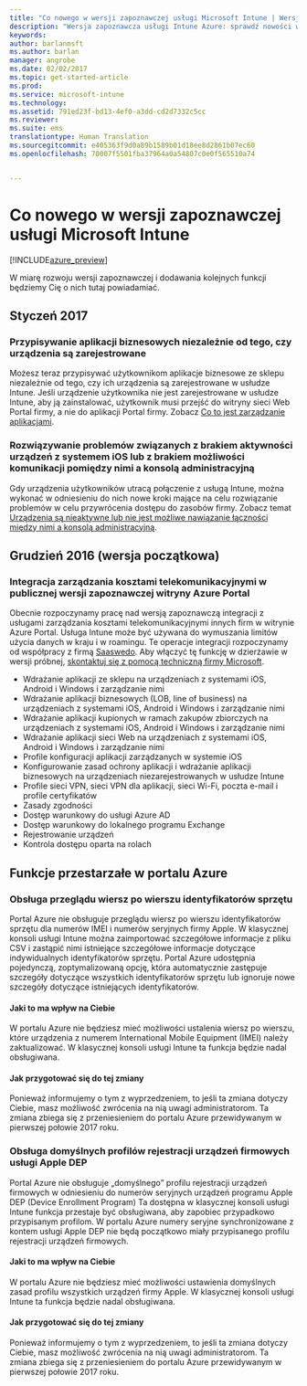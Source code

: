 ```yaml
---
title: "Co nowego w wersji zapoznawczej usługi Microsoft Intune | Wersja zapoznawcza usługi Intune Azure | Dokumentacja firmy Microsoft"
description: "Wersja zapoznawcza usługi Intune Azure: sprawdź nowości w wersji zapoznawczej Intune Azure"
keywords: 
author: barlanmsft
ms.author: barlan
manager: angrobe
ms.date: 02/02/2017
ms.topic: get-started-article
ms.prod: 
ms.service: microsoft-intune
ms.technology: 
ms.assetid: 791ed23f-bd13-4ef0-a3dd-cd2d7332c5cc
ms.reviewer: 
ms.suite: ems
translationtype: Human Translation
ms.sourcegitcommit: e405363f9d0a89b1589b01d18ee8d2861b07ec60
ms.openlocfilehash: 70007f5501fba37964a0a54807c0e0f565510a74


---
```


# <a name="whats-new-in-the-microsoft-intune-preview"></a>Co nowego w wersji zapoznawczej usługi Microsoft Intune


[!INCLUDE[azure_preview](../includes/azure_preview.md)]


W miarę rozwoju wersji zapoznawczej i dodawania kolejnych funkcji będziemy Cię o nich tutaj powiadamiać.

<!--## February 2017-->

<!--### Custom app categories <!--748805
You can now create, edit, and assign categories for apps you add to Intune. Currently, categories can only be specified in English.
See [How to add an app to Intune](/intune-azure/manage-apps/add-apps).-->

<!--### Display device categories <!--814654
You can now view the device category as a column in the device list. You can also edit the category from the properties section of the device properties blade.-->

## <a name="january-2017"></a>Styczeń 2017

### <a name="assign-line-of-business-apps-whether-or-not-devices-are-enrolled---748823--"></a>Przypisywanie aplikacji biznesowych niezależnie od tego, czy urządzenia są zarejestrowane <!--748823-->
Możesz teraz przypisywać użytkownikom aplikacje biznesowe ze sklepu niezależnie od tego, czy ich urządzenia są zarejestrowane w usłudze Intune. Jeśli urządzenie użytkownika nie jest zarejestrowane w usłudze Intune, aby ją zainstalować, użytkownik musi przejść do witryny sieci Web Portal firmy, a nie do aplikacji Portal firmy. Zobacz [Co to jest zarządzanie aplikacjami](/intune-azure/manage-apps/what-is-app-management).

### <a name="resolve-issue-where-ios-devices-are-inactive-or-the-admin-console-cannot-communicate-with-them"></a>Rozwiązywanie problemów związanych z brakiem aktywności urządzeń z systemem iOS lub z brakiem możliwości komunikacji pomiędzy nimi a konsolą administracyjną
Gdy urządzenia użytkowników utracą połączenie z usługą Intune, można wykonać w odniesieniu do nich nowe kroki mające na celu rozwiązanie problemów w celu przywrócenia dostępu do zasobów firmy. Zobacz temat [Urządzenia są nieaktywne lub nie jest możliwe nawiązanie łączności między nimi a konsolą administracyjną](/intune-azure/enroll-devices/troubleshoot-device-enrollment#devices-are-inactive-or-the-admin-console-cannot-communicate-with-them).

## <a name="december-2016-initial-release"></a>Grudzień 2016 (wersja początkowa)

### <a name="telecom-expense-management-integration-in-public-preview-of-azure-portal--747605--"></a>Integracja zarządzania kosztami telekomunikacyjnymi w publicznej wersji zapoznawczej witryny Azure Portal<!--747605-->
Obecnie rozpoczynamy pracę nad wersją zapoznawczą integracji z usługami zarządzania kosztami telekomunikacyjnymi innych firm w witrynie Azure Portal. Usługa Intune może być używana do wymuszania limitów użycia danych w kraju i w roamingu. Te operacje integracji rozpoczynamy od współpracy z firmą [Saaswedo](http://www.saaswedo.com). Aby włączyć tę funkcję w dzierżawie w wersji próbnej, [skontaktuj się z pomocą techniczną firmy Microsoft](https://docs.microsoft.com/intune/troubleshoot/how-to-get-support-for-microsoft-intune).

- Wdrażanie aplikacji ze sklepu na urządzeniach z systemami iOS, Android i Windows i zarządzanie nimi
- Wdrażanie aplikacji biznesowych (LOB, line of business) na urządzeniach z systemami iOS, Android i Windows i zarządzanie nimi
- Wdrażanie aplikacji kupionych w ramach zakupów zbiorczych na urządzeniach z systemami iOS, Android i Windows i zarządzanie nimi
- Wdrażanie aplikacji sieci Web na urządzeniach z systemami iOS, Android i Windows i zarządzanie nimi
- Profile konfiguracji aplikacji zarządzanych w systemie iOS
- Konfigurowanie zasad ochrony aplikacji i wdrażanie aplikacji biznesowych na urządzeniach niezarejestrowanych w usłudze Intune
- Profile sieci VPN, sieci VPN dla aplikacji, sieci Wi-Fi, poczta e-mail i profile certyfikatów
- Zasady zgodności
- Dostęp warunkowy do usługi Azure AD
- Dostęp warunkowy do lokalnego programu Exchange
- Rejestrowanie urządzeń
- Kontrola dostępu oparta na rolach

## <a name="deprecated-features-in-the-azure-portal"></a>Funkcje przestarzałe w portalu Azure

### <a name="support-for-row-by-row-review-of-hardware-identifiers"></a>Obsługa przeglądu wiersz po wierszu identyfikatorów sprzętu
Portal Azure nie obsługuje przeglądu wiersz po wierszu identyfikatorów sprzętu dla numerów IMEI i numerów seryjnych firmy Apple. W klasycznej konsoli usługi Intune można zaimportować szczegółowe informacje z pliku CSV i zastąpić nimi istniejące szczegółowe informacje dotyczące indywidualnych identyfikatorów sprzętu. Portal Azure udostępnia pojedynczą, zoptymalizowaną opcję, która automatycznie zastępuje szczegóły dotyczące wszystkich identyfikatorów sprzętu lub ignoruje nowe szczegóły dotyczące istniejących identyfikatorów.

#### <a name="how-this-affects-you"></a>Jaki to ma wpływ na Ciebie
W portalu Azure nie będziesz mieć możliwości ustalenia wiersz po wierszu, które urządzenia z numerem InternationaI Mobile Equipment (IMEI) należy zaktualizować. W klasycznej konsoli usługi Intune ta funkcja będzie nadal obsługiwana.

#### <a name="how-to-get-ready-for-this-change"></a>Jak przygotować się do tej zmiany
Ponieważ informujemy o tym z wyprzedzeniem, to jeśli ta zmiana dotyczy Ciebie, masz możliwość zwrócenia na nią uwagi administratorom. Ta zmiana zbiega się z przeniesieniem do portalu Azure przewidywanym w pierwszej połowie 2017 roku.


### <a name="support-for-default-corporate-device-enrollment-profiles-in-apple-dep"></a>Obsługa domyślnych profilów rejestracji urządzeń firmowych usługi Apple DEP
Portal Azure nie obsługuje „domyślnego” profilu rejestracji urządzeń firmowych w odniesieniu do numerów seryjnych urządzeń programu Apple DEP (Device Enrollment Program) Ta dostępna w klasycznej konsoli usługi Intune funkcja przestaje być obsługiwana, aby zapobiec przypadkowo przypisanym profilom. W portalu Azure numery seryjne synchronizowane z kontem usługi Apple DEP nie będą początkowo miały przypisanego profilu rejestracji urządzeń firmowych.

#### <a name="how-this-affects-you"></a>Jaki to ma wpływ na Ciebie
W portalu Azure nie będziesz mieć możliwości ustawienia domyślnych zasad profilu wszystkich urządzeń firmy Apple. W klasycznej konsoli usługi Intune ta funkcja będzie nadal obsługiwana.

#### <a name="how-to-get-ready-for-this-change"></a>Jak przygotować się do tej zmiany
Ponieważ informujemy o tym z wyprzedzeniem, to jeśli ta zmiana dotyczy Ciebie, masz możliwość zwrócenia na nią uwagi administratorom. Ta zmiana zbiega się z przeniesieniem do portalu Azure przewidywanym w pierwszej połowie 2017 roku.



<!--HONumber=Feb17_HO1-->



